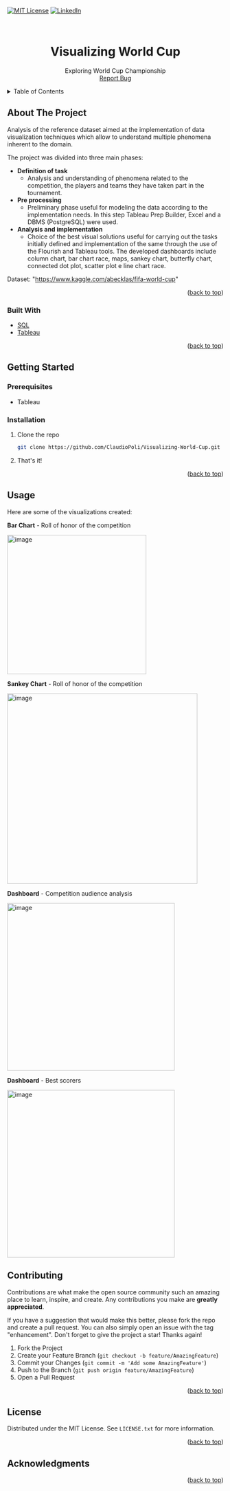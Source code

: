 <!-- Improved compatibility of back to top link: See: https://github.com/othneildrew/Best-README-Template/pull/73 -->
<a name="readme-top"></a>
<!--
*** Thanks for checking out the Best-README-Template. If you have a suggestion
*** that would make this better, please fork the repo and create a pull request
*** or simply open an issue with the tag "enhancement".
*** Don't forget to give the project a star!
*** Thanks again! Now go create something AMAZING! :D
-->



<!-- PROJECT SHIELDS -->
<!--
*** I'm using markdown "reference style" links for readability.
*** Reference links are enclosed in brackets [ ] instead of parentheses ( ).
*** See the bottom of this document for the declaration of the reference variables
*** for contributors-url, forks-url, etc. This is an optional, concise syntax you may use.
*** https://www.markdownguide.org/basic-syntax/#reference-style-links
-->
[![MIT License][license-shield]][license-url]
[![LinkedIn][linkedin-shield]][linkedin-url]



<!-- PROJECT LOGO -->
<br />
<div align="center">
  <h1 align="center">Visualizing World Cup</h1>

  <p align="center">
    Exploring World Cup Championship
    <br />
    <a href="https://github.com/ClaudioPoli/Visualizing-World-Cup/issues">Report Bug</a>
  </p>
</div>

<!-- TABLE OF CONTENTS -->
<details>
  <summary>Table of Contents</summary>
  <ol>
    <li>
      <a href="#about-the-project">About The Project</a>
      <ul>
        <li><a href="#built-with">Built With</a></li>
      </ul>
    </li>
    <li>
      <a href="#getting-started">Getting Started</a>
      <ul>
        <li><a href="#prerequisites">Prerequisites</a></li>
        <li><a href="#installation">Installation</a></li>
      </ul>
    </li>
    <li><a href="#usage">Usage</a></li>
    <li><a href="#contributing">Contributing</a></li>
    <li><a href="#license">License</a></li>
    <li><a href="#acknowledgments">Acknowledgments</a></li>
  </ol>
</details>



<!-- ABOUT THE PROJECT -->
## About The Project
Analysis of the reference dataset aimed at the implementation of data visualization techniques which allow to understand multiple phenomena inherent to the domain.

The project was divided into three main phases:
- **Definition of task**
  - Analysis and understanding of phenomena related to the competition, the players and teams they have taken part in the tournament.
- **Pre processing**
  - Preliminary phase useful for modeling the data according to the implementation needs. In this step Tableau Prep Builder, Excel and a DBMS (PostgreSQL) were  used.
- **Analysis and implementation**
  -  Choice of the best visual solutions useful for carrying out the tasks initially defined and implementation of the same through the use of the Flourish and Tableau tools. The developed dashboards include column chart, bar chart race, maps, sankey chart, butterfly chart, connected dot plot, scatter plot e line chart race.

Dataset: "https://www.kaggle.com/abecklas/fifa-world-cup"

<p align="right">(<a href="#readme-top">back to top</a>)</p>



### Built With
* [SQL][SQL-url]
* [Tableau][Tableau-url]


<p align="right">(<a href="#readme-top">back to top</a>)</p>



<!-- GETTING STARTED -->
## Getting Started
### Prerequisites

* Tableau

### Installation
1. Clone the repo
   ```sh
   git clone https://github.com/ClaudioPoli/Visualizing-World-Cup.git
   ```
2. That's it!

<p align="right">(<a href="#readme-top">back to top</a>)</p>



<!-- USAGE EXAMPLES -->
## Usage

Here are some of the visualizations created:
 
 **Bar Chart** - Roll of honor of the competition
 
 <img width="324" alt="image" src="https://user-images.githubusercontent.com/27814304/198154288-9803e439-248a-45af-b9fe-be05b0a4dca5.png">
 
 **Sankey Chart** - Roll of honor of the competition
 
 <img width="443" alt="image" src="https://user-images.githubusercontent.com/27814304/198154412-669d4484-8569-4548-b933-35b57ca960e7.png">
 
 **Dashboard** - Competition audience analysis
 
 <img width="390" alt="image" src="https://user-images.githubusercontent.com/27814304/198154621-df241130-97b4-4f36-9de0-a86f1b0eeb06.png">
 
 **Dashboard** - Best scorers
 
 <img width="390" alt="image" src="https://user-images.githubusercontent.com/27814304/198154687-95d7b9d2-3773-489a-900d-24efe3fb028a.png">





<!-- CONTRIBUTING -->
## Contributing

Contributions are what make the open source community such an amazing place to learn, inspire, and create. Any contributions you make are **greatly appreciated**.

If you have a suggestion that would make this better, please fork the repo and create a pull request. You can also simply open an issue with the tag "enhancement".
Don't forget to give the project a star! Thanks again!

1. Fork the Project
2. Create your Feature Branch (`git checkout -b feature/AmazingFeature`)
3. Commit your Changes (`git commit -m 'Add some AmazingFeature'`)
4. Push to the Branch (`git push origin feature/AmazingFeature`)
5. Open a Pull Request

<p align="right">(<a href="#readme-top">back to top</a>)</p>



<!-- LICENSE -->
## License

Distributed under the MIT License. See `LICENSE.txt` for more information.

<p align="right">(<a href="#readme-top">back to top</a>)</p>


<!-- ACKNOWLEDGMENTS -->
## Acknowledgments

<p align="right">(<a href="#readme-top">back to top</a>)</p>



<!-- MARKDOWN LINKS & IMAGES -->
<!-- https://www.markdownguide.org/basic-syntax/#reference-style-links -->
[contributors-shield]: https://img.shields.io/github/contributors/othneildrew/Best-README-Template.svg?style=for-the-badge
[contributors-url]: https://github.com/othneildrew/Best-README-Template/graphs/contributors
[forks-shield]: https://img.shields.io/github/forks/othneildrew/Best-README-Template.svg?style=for-the-badge
[forks-url]: https://github.com/othneildrew/Best-README-Template/network/members
[stars-shield]: https://img.shields.io/github/stars/othneildrew/Best-README-Template.svg?style=for-the-badge
[stars-url]: https://github.com/othneildrew/Best-README-Template/stargazers
[issues-shield]: https://img.shields.io/github/issues/othneildrew/Best-README-Template.svg?style=for-the-badge
[issues-url]: https://github.com/othneildrew/Best-README-Template/issues
[license-shield]: https://img.shields.io/github/license/othneildrew/Best-README-Template.svg?style=for-the-badge
[license-url]: https://github.com/othneildrew/Best-README-Template/blob/master/LICENSE.txt
[linkedin-shield]: https://img.shields.io/badge/-LinkedIn-black.svg?style=for-the-badge&logo=linkedin&colorB=555
[linkedin-url]: https://www.linkedin.com/in/claudiopoli1995/
[product-screenshot]: images/screenshot.png
[SQL-url]: https://it.wikipedia.org/wiki/Structured_Query_Language
[Tableau-url]: https://www.tableau.com